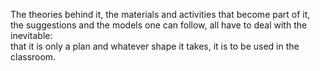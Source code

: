 The theories behind it, the materials and activities that become part of it, the suggestions and the models one can follow, all have to deal with the inevitable:  
that it is only a plan and whatever shape it takes, it is to be used in the classroom.